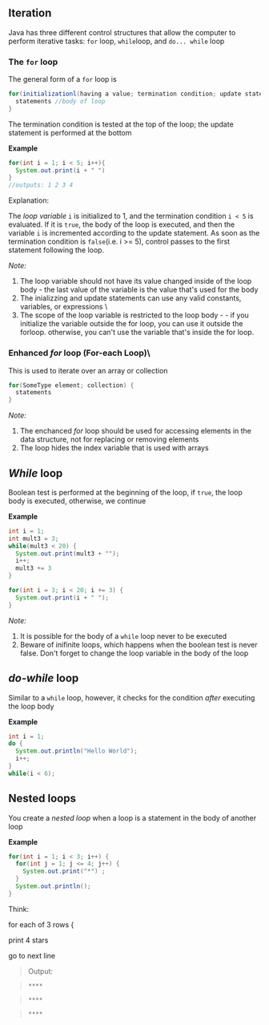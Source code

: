 ## Iteration 
Java has three different control structures that allow the computer to perform iterative tasks: `for` loop, `while`loop, and `do... while` loop

### The `for` loop
The general form of a `for` loop is 
```java 
for(initializationl(having a value; termination condition; update statement){
  statements //body of loop
}
```

The termination condition is tested at the top of the loop; the update statement is performed at the bottom

**Example**
```java
for(int i = 1; i < 5; i++){
  System.out.print(i + " ")
}
//outputs: 1 2 3 4
``` 
Explanation:

The *loop variable* `i` is initialized to 1, and the termination condition `i < 5` is evaluated. If it is `true`, the body of the loop is executed, and then the variable `i` is incremented according to the update statement. As soon as the termination condition is `false`(i.e. i >= 5), control passes to the first statement following the loop.

*Note:*

1. The loop variable should not have its value changed inside of the loop body - the last value of the variable is the value that's used for the body
2. The inializzing and update statements can use any valid constants, variables, or expressions \
3. The scope of the loop variable is restricted to the loop body - - if you initialize the variable outside the for loop, you can use it outside the forloop. otherwise, you can't use the variable that's inside the for loop.

### Enhanced *for* loop (For-each Loop)\
This is used to iterate over an array or collection 

```java
for(SomeType element; collection) {
  statements
}
```
*Note:*

1. The enchanced *for* loop should be used for accessing elements in the data structure, not for replacing or removing elements
2. The loop hides the index variable that is used with arrays

## *While* loop
Boolean test is performed at the beginning of the loop, if `true`, the loop body is executed, otherwise, we continue

**Example**
```java
int i = 1;
int mult3 = 3;
while(mult3 < 20) {
  System.out.print(mult3 + "");
  i++;
  mult3 += 3
}

for(int i = 3; i < 20; i += 3) {
  System.out.print(i + " ");
}
```

*Note:*
1. It is possible for the body of a `while` loop never to be executed
2. Beware of inifinite loops, which happens when the boolean test is never false. Don't forget to change the loop variable in the body of the loop 

## *do-while* loop
Similar to a `while` loop, however, it checks for the condition *after* executing the loop body

**Example**
```java
int i = 1;
do {
  System.out.println("Hello World");
  i++;
}
while(i < 6);
```

## Nested loops
You create a *nested loop* when a loop is a statement in the body of another loop 

**Example**
```java
for(int i = 1; i < 3; i++) {
  for(int j = 1; j <= 4; j++) {
    System.out.print("*") ;
  }
  System.out.println();
}
```
Think:

for each of 3 rows {

  print 4 stars

  go to next line

> Output:

> `****`

> `****`

> `****`
